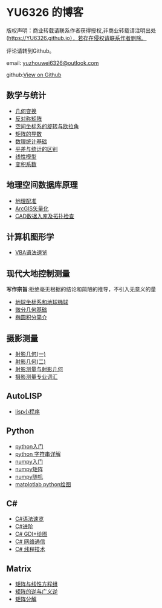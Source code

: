 # YU6326 的博客

版权声明：商业转载请联系作者获得授权,非商业转载请注明出处(https://YU6326.github.io），若存在侵权请联系作者删除。

评论请转到Github。

email: yuzhouwei6326@outlook.com

github:[View on Github](https://github.com/YU6326/YU6326.github.io)

## 数学与统计

* [几何变换](posts/2017-10-17-坐标变换.html)
* [反对称矩阵](posts/2017-11-5-matrix1.html)
* [空间坐标系的旋转与欧拉角](posts/2017-11-5-rotation.html)
* [矩阵的导数](posts/2017-11-23-matrixd.html)
* [数理统计基础](posts/2017-11-23-statistics.html)
* [平差与统计的区别](posts/2017-11-25-adjustment.html)
* [线性模型](posts/2017-11-24-linearmodel.html)
* [变积系数](posts/2017-11-24-cof-area.html)

## 地理空间数据库原理

* [地理配准](posts/2017-10-15-地理配准.md)
* [ArcGIS矢量化](posts/2017-10-15-矢量化.md)
* [CAD数据入库及拓扑检查](posts/2017-10-15-数据入库.md)

## 计算机图形学

* [VBA语法速览](posts/2017-10-17-VBA语法.md)

## 现代大地控制测量

**写作宗旨**:拒绝毫无根据的结论和简陋的推导，不引入无意义的量

* [地球坐标系和地球椭球](posts/2017-10-15-geodesy-chapter2.html)
* [微分几何基础](posts/2017-10-15-diffgeo.html)
* [椭圆积分简介](posts/2017-11-3-ellipse.html)

## 摄影测量

* [射影几何(一)](posts/2017-10-17-projgeo.html)
* [射影几何(二)](posts/2017-11-7-projgeo2.html)
* [射影测量与射影几何](posts/2017-11-14-projgeo-name.html)
* [摄影测量专业词汇](posts/2017-10-17-vocabulary.md)

## AutoLISP

* [lisp小程序](posts/2017-10-16-lisp.md)

## Python

* [python入门](posts/2017-11-2-python.md)
* [python 字符串详解](posts/2017-11-21-python.md)
* [numpy入门](posts/2017-11-2-numpy.md)
* [numpy矩阵](posts/2017-11-4-numpymat.md)
* [numpy随机](posts/2017-11-4-numpyrandom.html)
* [matplotlab python绘图](posts/2017-11-4-matplotlab.md)

## C\#

* [C#语法速览](posts/2017-11-7-Csharp.md)
* [C#进阶](posts/2017-11-11-Csharp2.md)
* [C# GDI+绘图](posts/2017-11-22-gdi+.md)
* [C# 网络通信](posts/2017-11-26-csharp3.html)
* [C# 线程技术](posts/2017-11-26-csharp4.html)

## Matrix

* [矩阵与线性方程组](matrix/2017-12-10-matrix1.html)
* [矩阵的逆与广义逆](matrix/2017-12-15-matrix2.html)
* [矩阵分解](matrix/2017-12-16-matrix3.html)